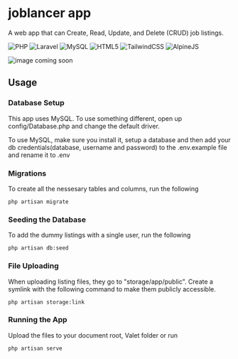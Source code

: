 # joblancer app

A web app that can Create, Read, Update, and Delete (CRUD) job listings.

![PHP](https://img.shields.io/badge/-PHP-777BB4?style=flat-square&logo=php&logoColor=white)
![Laravel](https://img.shields.io/badge/-Laravel-FF2D20?style=flat-square&logo=laravel&logoColor=white)
![MySQL](https://img.shields.io/badge/-MySQL-4479A1?style=flat-square&logo=mysql&logoColor=white)
![HTML5](https://img.shields.io/badge/-HTML5-E34F26?style=flat-square&logo=html5&logoColor=white)
![TailwindCSS](https://img.shields.io/badge/-TailwindCSS-38B2AC?style=flat-square&logo=tailwind-css&logoColor=white)
![AlpineJS](https://img.shields.io/badge/-AlpineJS-8DB500?style=flat-square&logo=alpine.js&logoColor=white)

![image coming soon](/public/images/student-system.jpg)

## Usage

### Database Setup

This app uses MySQL. To use something different, open up config/Database.php and change the default driver.

To use MySQL, make sure you install it, setup a database and then add your db credentials(database, username and password) to the .env.example file and rename it to .env

### Migrations

To create all the nessesary tables and columns, run the following

```
php artisan migrate
```

### Seeding the Database

To add the dummy listings with a single user, run the following

```
php artisan db:seed
```

### File Uploading

When uploading listing files, they go to "storage/app/public". Create a symlink with the following command to make them publicly accessible.

```
php artisan storage:link
```

### Running the App

Upload the files to your document root, Valet folder or run

```
php artisan serve
```
